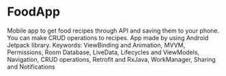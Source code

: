 # FoodApp
Mobile app to get food recipes through API and saving them to your phone. You can make CRUD operations to recipes. App made by using Android Jetpack library.
Keywords: ViewBinding and Animation, MVVM, Permissions, Room Database, LiveData, Lifecycles and ViewModels, Navigation, CRUD operations, Retrofit and RxJava, WorkManager, Sharing and Notifications
